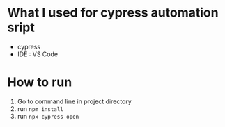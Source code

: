 # What I used for cypress automation sript

- cypress
- IDE : VS Code

# How to run
1. Go to command line in project directory
2. run `npm install`
3. run `npx cypress open`

